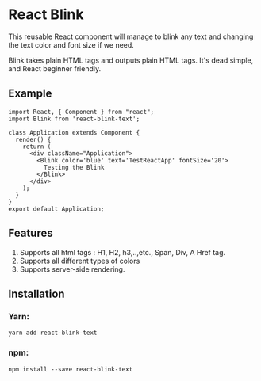 # React Blink 

This reusable React component will manage to blink any text and changing the text color and font size if we need.

Blink takes plain HTML tags and outputs plain HTML tags. It's dead simple, and React beginner friendly.

## Example 

```
import React, { Component } from "react";
import Blink from 'react-blink-text';

class Application extends Component {
  render() {
    return (
      <div className="Application">
        <Blink color='blue' text='TestReactApp' fontSize='20'>
          Testing the Blink
        </Blink> 
      </div>
    );
  }
}
export default Application;
```

## Features
1. Supports all html tags : H1, H2, h3,..,etc., Span, Div, A Href tag.
2. Supports all different types of colors
3. Supports server-side rendering.

## Installation

### Yarn:
```
yarn add react-blink-text
```

### npm:
```
npm install --save react-blink-text
```
